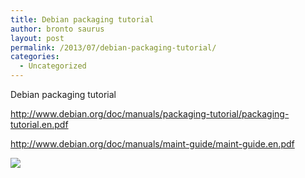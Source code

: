 ```yaml
---
title: Debian packaging tutorial
author: bronto saurus
layout: post
permalink: /2013/07/debian-packaging-tutorial/
categories:
  - Uncategorized
---
```

Debian packaging tutorial

http://www.debian.org/doc/manuals/packaging-tutorial/packaging-tutorial.en.pdf

http://www.debian.org/doc/manuals/maint-guide/maint-guide.en.pdf

![][1]

 [1]: http://www.debian.org/Pics/openlogo-50.png